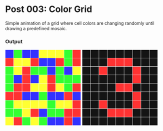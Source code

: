 # Post 003: Color Grid

Simple animation of a grid where cell colors are changing randomly until drawing a predefined mosaic.

### Output
<img src="doc/init.png" width="48%"> <img src="doc/end.png" width="48%">  
